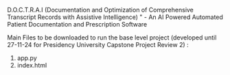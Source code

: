 D.O.C.T.R.A.I (Documentation and Optimization of 
Comprehensive Transcript Records with Assistive Intelligence) " - An 
AI Powered Automated Patient Documentation and Prescription 
Software


Main Files to be downloaded to run the base level project (developed until 27-11-24 for Presidency University Capstone Project Review 2) :
1. app.py
2. index.html
